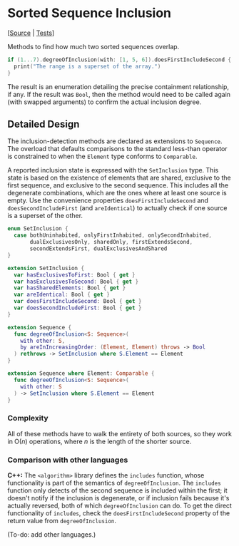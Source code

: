 # Sorted Sequence Inclusion

[[Source](../Sources/Algorithms/DegreeOfInclusion.swift) | 
 [Tests](../Tests/SwiftAlgorithmsTests/DegreeOfInclusionTests.swift)]

Methods to find how much two sorted sequences overlap.

```swift
if (1...7).degreeOfInclusion(with: [1, 5, 6]).doesFirstIncludeSecond {
  print("The range is a superset of the array.")
}
```

The result is an enumeration detailing the precise containment relationship, if
any. If the result was `Bool`, then the method would need to be called again
(with swapped arguments) to confirm the actual inclusion degree.

## Detailed Design

The inclusion-detection methods are declared as extensions to `Sequence`. The
overload that defaults comparisons to the standard less-than operator is
constrained to when the `Element` type conforms to `Comparable`.

A reported inclusion state is expressed with the `SetInclusion` type. This state
is based on the existence of elements that are shared, exclusive to the first
sequence, and exclusive to the second sequence.  This includes all the
degenerate combinations, which are the ones where at least one source is empty.
Use the convenience properties `doesFirstIncludeSecond` and
`doesSecondIncludeFirst` (and `areIdentical`) to actually check if one source is
a superset of the other.

```swift
enum SetInclusion {
  case bothUninhabited, onlyFirstInhabited, onlySecondInhabited,
       dualExclusivesOnly, sharedOnly, firstExtendsSecond,
       secondExtendsFirst, dualExclusivesAndShared
}

extension SetInclusion {
  var hasExclusivesToFirst: Bool { get }
  var hasExclusivesToSecond: Bool { get }
  var hasSharedElements: Bool { get }
  var areIdentical: Bool { get }
  var doesFirstIncludeSecond: Bool { get }
  var doesSecondIncludeFirst: Bool { get }
}

extension Sequence {
  func degreeOfInclusion<S: Sequence>(
    with other: S,
    by areInIncreasingOrder: (Element, Element) throws -> Bool
  ) rethrows -> SetInclusion where S.Element == Element
}

extension Sequence where Element: Comparable {
  func degreeOfInclusion<S: Sequence>(
    with other: S
  ) -> SetInclusion where S.Element == Element
}
```

### Complexity

All of these methods have to walk the entirety of both sources, so they work in
O(_n_) operations, where _n_ is the length of the shorter source.

### Comparison with other languages

**C++:** The `<algorithm>` library defines the `includes` function, whose
functionality is part of the semantics of `degreeOfInclusion`. The `includes`
function only detects of the second sequence is included within the first; it
doesn't notify if the inclusion is degenerate, or if inclusion fails because
it's actually reversed, both of which `degreeOfInclusion` can do. To get the
direct functionality of `includes`, check the `doesFirstIncludeSecond` property
of the return value from `degreeOfInclusion`.

(To-do: add other languages.)
